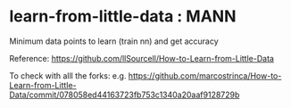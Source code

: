 # learn-from-little-data : MANN
Minimum data points to learn (train nn) and get accuracy


Reference: https://github.com/llSourcell/How-to-Learn-from-Little-Data

To check with alll the forks: 
e.g. https://github.com/marcostrinca/How-to-Learn-from-Little-Data/commit/078058ed44163723fb753c1340a20aaf9128729b
